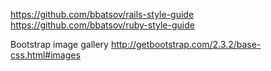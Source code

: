 https://github.com/bbatsov/rails-style-guide
https://github.com/bbatsov/ruby-style-guide

Bootstrap image gallery
http://getbootstrap.com/2.3.2/base-css.html#images
